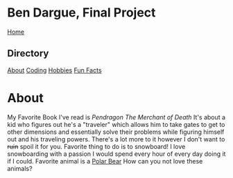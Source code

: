# **Ben Dargue, Final Project**
[Home](https://github.com/keysor/Final/blob/main/README.md)   
## Directory 
[About](https://github.com/keysor/Final/blob/main/about.md)  [Coding](https://github.com/keysor/Final/blob/main/coding.md)  [Hobbies](https://github.com/keysor/Final/blob/main/hobbies.md)  [Fun Facts](https://github.com/keysor/Final/blob/main/funfacts.md)
# About

My Favorite Book I've read is *Pendragon The Merchant of Death* It's about a kid who figures out he's a "traveler" which allows him to take gates to get to other dimensions and essentially solve their problems while figuring himself out and his traveling powers. There's a lot more to it however I don't want to ~~ruin~~ spoil it for you.
Favorite thing to do is to snowboard! I love snowboarding with a passion I would spend every hour of every day doing it if I could.
Favorite animal is a [Polar Bear](https://i.insider.com/5e4c641b69692c00533ecf1b?width=1100&format=jpeg&auto=webp) How can you not love these animals?
